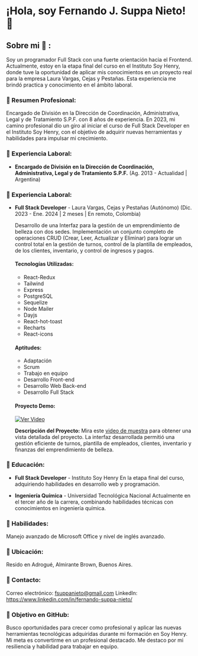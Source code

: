 # ¡Hola, soy Fernando J. Suppa Nieto! 👋


  ##  Sobre mi :rocket: :
  Soy un programador Full Stack con una fuerte orientación hacia el Frontend. Actualmente, estoy en la etapa final del curso en el Instituto Soy Henry, donde tuve la oportunidad de aplicar mis conocimientos en un proyecto real para la empresa Laura Vargas, Cejas y Pestañas. Esta experiencia me brindó practica y conocimiento en el ámbito laboral.

### 🔹 Resumen Profesional:
Encargado de División en la Dirección de Coordinación, Administrativa, Legal y de Tratamiento S.P.F. con 8 años de experiencia. En 2023, mi camino profesional dio un giro al iniciar el curso de Full Stack Developer en el Instituto Soy Henry, con el objetivo de adquirir nuevas herramientas y habilidades para impulsar mi crecimiento.

### 🔹 Experiencia Laboral:
- **Encargado de División en la Dirección de Coordinación, Administrativa, Legal y de Tratamiento S.P.F.** 
  (Ag. 2013 - Actualidad | Argentina)

### 🔹 Experiencia Laboral:
- **Full Stack Developer** - Laura Vargas, Cejas y Pestañas (Autónomo)
  (Dic. 2023 - Ene. 2024 | 2 meses | En remoto, Colombia)

  Desarrollo de una Interfaz para la gestión de un emprendimiento de belleza con dos sedes. Implementación un conjunto completo de operaciones CRUD (Crear, Leer, Actualizar y Eliminar) para lograr un control total en la gestión de turnos, control de la plantilla de empleados, de los clientes, inventario, y control de ingresos y pagos.

  #### Tecnologías Utilizadas:
  - React-Redux
  - Tailwind
  - Express
  - PostgreSQL
  - Sequelize
  - Node Mailer
  - Dayjs
  - React-hot-toast
  - Recharts
  - React-icons

  #### Aptitudes:
  - Adaptación
  - Scrum
  - Trabajo en equipo
  - Desarrollo Front-end
  - Desarrollo Web Back-end
  - Desarrollo Full Stack

  #### Proyecto Demo:
  [![Ver Video](https://img.youtube.com/vi/rRU_QRKHRtI/0.jpg)](https://www.youtube.com/watch?v=rRU_QRKHRtI)

  **Descripción del Proyecto:**
  Mira este [video de muestra](https://www.youtube.com/watch?v=rRU_QRKHRtI) para obtener una vista detallada del proyecto. La interfaz desarrollada permitió una gestión eficiente de turnos, plantilla de empleados, clientes, inventario y finanzas del emprendimiento de belleza.

### 🔹 Educación:
- **Full Stack Developer** - Instituto Soy Henry
  En la etapa final del curso, adquiriendo habilidades en desarrollo web y programación.

- **Ingeniería Química** - Universidad Tecnológica Nacional
  Actualmente en el tercer año de la carrera, combinando habilidades técnicas con conocimientos en ingeniería química.

### 🔹 Habilidades:
Manejo avanzado de Microsoft Office y nivel de inglés avanzado.

### 🔹 Ubicación:
Resido en Adrogué, Almirante Brown, Buenos Aires.

### 🔹 Contacto:
Correo electrónico: fsuppanieto@gmail.com
LinkedIn: https://www.linkedin.com/in/fernando-suppa-nieto/

### 🔹 Objetivo en GitHub:
Busco oportunidades para crecer como profesional y aplicar las nuevas herramientas tecnológicas adquiridas durante mi formación en Soy Henry. Mi meta es convertirme en un profesional destacado. Me destaco por mi resiliencia y habilidad para trabajar en equipo.
